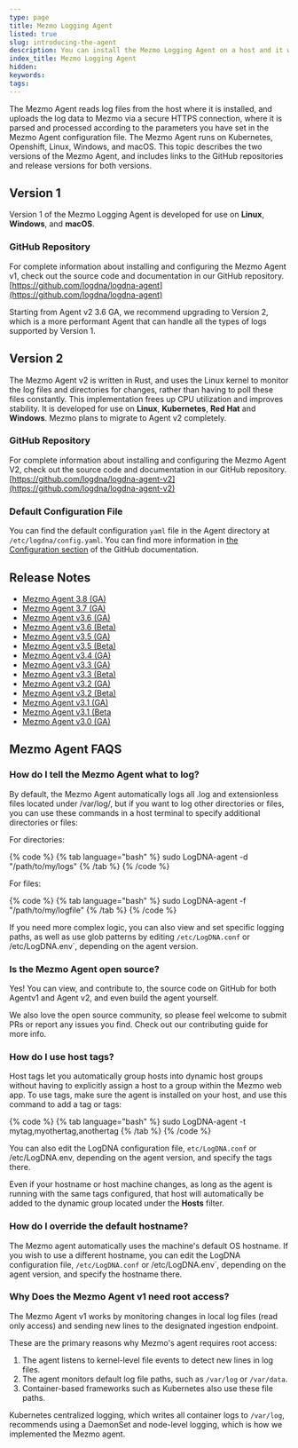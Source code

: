 ```yaml
---
type: page
title: Mezmo Logging Agent
listed: true
slug: introducing-the-agent
description: You can install the Mezmo Logging Agent on a host and it will automatically send log data to Mezmo
index_title: Mezmo Logging Agent
hidden: 
keywords: 
tags: 
---
```


The Mezmo Agent reads log files from the host where it is installed, and uploads the log data to Mezmo via a secure HTTPS connection, where it is parsed and processed according to the parameters you have set in the Mezmo Agent configuration file. The Mezmo Agent runs on Kubernetes, Openshift, Linux, Windows, and macOS. This topic describes the two versions of the Mezmo Agent, and includes links to the GitHub repositories and release versions for both versions.

## Version 1

Version 1 of the Mezmo Logging Agent is developed for use on **Linux**, **Windows**, and **macOS**. 

### GitHub Repository

For complete information about installing and configuring the Mezmo Agent v1, check out the source code and documentation in our GitHub repository.
[https://github.com/logdna/logdna-agent](https://github.com/logdna/logdna-agent)

Starting from Agent v2 3.6 GA, we recommend upgrading to Version 2, which is a more performant Agent that can handle all the types of logs supported by Version 1.

## Version 2

The Mezmo Agent v2 is written in Rust, and uses the Linux kernel to monitor the log files and directories for changes, rather than having to poll these files constantly. This implementation frees up CPU utilization and improves stability. It is developed for use on **Linux**, **Kubernetes**, **Red Hat** and **Windows**. Mezmo plans to migrate to Agent v2 completely.

### GitHub Repository

For complete information about installing and configuring the Mezmo Agent V2, check out the source code and documentation in our GitHub repository.
[https://github.com/logdna/logdna-agent-v2](https://github.com/logdna/logdna-agent-v2)

### Default Configuration File

You can find the default configuration `yaml` file in the Agent directory at `/etc/logdna/config.yaml`. You can find more information in [the Configuration section](https://github.com/logdna/logdna-agent-v2#configuration) of the GitHub documentation. 

## Release Notes

- [Mezmo Agent 3.8 (GA)](https://docs.mezmo.com/changelog/mezmo-3-8-ga)
- [Mezmo Agent 3.7 (GA)](https://docs.mezmo.com/changelog/mezmo-agent-3-7-ga)
- [Mezmo Agent v3.6 (GA)](https://docs.mezmo.com/changelog/mezmo-agent-3-6--ga-)
- [Mezmo Agent v3.6 (Beta)](https://docs.mezmo.com/changelog/mezmo-agent-3-6--beta-)
- [Mezmo Agent v3.5 (GA)](https://docs.mezmo.com/changelog/logdna-agent-35-ga)
- [Mezmo Agent v3.5 (Beta)](https://docs.mezmo.com/changelog/logdna-agent-35-beta)
- [Mezmo Agent v3.4 (GA)](https://docs.mezmo.com/changelog/logdna-agent-34-ga)
- [Mezmo Agent v3.3 (GA)](https://docs.mezmo.com/changelog/logdna-agent-33-ga)
- [Mezmo Agent v3.3 (Beta)](https://docs.mezmo.com/changelog/logdna-agent-33-beta)
- [Mezmo Agent v3.2 (GA)](https://docs.mezmo.com/changelog/logdna-agent-for-kubernetes-and-openshift-v32-ga)
- [Mezmo Agent v3.2 (Beta)](https://docs.mezmo.com/changelog/logdna-agent-for-kubernetes-and-openshift-v32-beta)
- [Mezmo Agent v3.1 (GA)](https://docs.mezmo.com/changelog/logdna-agent-for-kubernetes-and-openshift-v31-ga)
- [Mezmo Agent v3.1 (Beta](https://docs.mezmo.com/changelog/logdna-agent-for-kubernetes-and-openshift-v31-beta)
- [Mezmo Agent v3.0 (GA)](https://docs.mezmo.com/changelog/logdna-agent-for-kubernetes-and-openshift-v3-0)

## Mezmo Agent FAQS

### How do I tell the Mezmo Agent what to log?

By default, the Mezmo Agent automatically logs all .log and extensionless files located under /var/log/, but if you want to log other directories or files, you can use these commands in a host terminal to specify additional directories or files:

For directories:

{% code %}
{% tab language="bash" %}
sudo LogDNA-agent -d "/path/to/my/logs"
{% /tab %}
{% /code %}

For files:

{% code %}
{% tab language="bash" %}
sudo LogDNA-agent -f "/path/to/my/logfile"
{% /tab %}
{% /code %}

If you need more complex logic, you can also view and set specific logging paths, as well as use glob patterns by editing `/etc/LogDNA.conf` or /etc/LogDNA.env`, depending on the agent version.

### Is the Mezmo Agent open source?

Yes! You can view, and contribute to, the source code on GitHub for both Agentv1 and Agent v2, and even build the agent yourself.

We also love the open source community, so please feel welcome to submit PRs or report any issues you find. Check out our contributing guide for more info.

### How do I use host tags?

Host tags let you automatically group hosts into dynamic host groups without having to explicitly assign a host to a group within the Mezmo web app. To use tags, make sure the agent is installed on your host, and use this command to add a tag or tags:

{% code %}
{% tab language="bash" %}
sudo LogDNA-agent -t mytag,myothertag,anothertag
{% /tab %}
{% /code %}

You can also edit the LogDNA configuration file, `etc/LogDNA.conf` or /etc/LogDNA.env, depending on the agent version, and specify the tags there.

Even if your hostname or host machine changes, as long as the agent is running with the same tags configured, that host will automatically be added to the dynamic group located under the **Hosts** filter.

### How do I override the default hostname?

The Mezmo agent automatically uses the machine's default OS hostname. If you wish to use a different hostname, you can edit the LogDNA configuration file, `/etc/LogDNA.conf` or /etc/LogDNA.env`, depending on the agent version,  and specify the hostname there.

### Why Does the Mezmo Agent v1 need root access?

The Mezmo Agent v1 works by monitoring changes in local log files (read only access) and sending new lines to the designated ingestion endpoint.

These are the primary reasons why Mezmo's agent requires root access:

1. The agent listens to kernel-level file events to detect new lines in log files.
2. The agent monitors default log file paths, such as `/var/log` or `/var/data`.
3. Container-based frameworks such as Kubernetes also use these file paths.

Kubernetes centralized logging, which writes all container logs to `/var/log`, recommends using a DaemonSet and node-level logging, which is how we implemented the Mezmo agent.